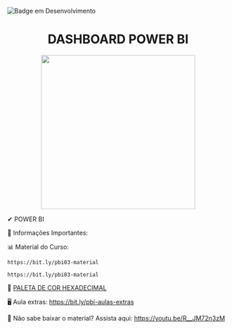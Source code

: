 
![Badge em Desenvolvimento](http://img.shields.io/static/v1?label=STATUS&message=%20DESENVOLVIDO&color=GREEN&style=for-the-badge)


#  <div align="center"> DASHBOARD POWER BI </div>



<div align="center">

 <img src="https://user-images.githubusercontent.com/71516100/204097116-1d703e91-ed52-4726-8436-a4cfb3c71dd8.png" width="350px"/>
 
</div>

✔ POWER BI

🧐 Informações Importantes:

📊 Material do Curso: 
```
https://bit.ly/pbi03-material
```

```
https://bit.ly/pbi03-material
```
🎈 [PALETA DE COR HEXADECIMAL](https://www.color-hex.com/)

🖥️ Aula extras: https://bit.ly/pbi-aulas-extras

🔴 Não sabe baixar o material? Assista aqui: https://youtu.be/R__JM72n3zM

